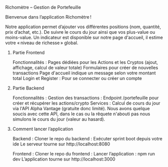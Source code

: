 Richomètre – Gestion de Portefeuille

Bienvenue dans l’application Richomètre !

Notre application permet d’ajouter vos différentes positions (nom, quantité, prix d’achat, etc.). De suivre le cours du jour ainsi que vos plus-value ou moins-value.
Un indicateur est disponible sur notre page d'accueil, il estime votre « niveau de richesse » global.

1. Partie Frontend

   Fonctionnalités :
        Pages dédiées pour les Actions et les Cryptos (ajout, affichage, calcul de valeur totale)
        Formulaires pour créer de nouvelles transactions
        Page d'accueil indique un message selon votre montant total
        Login et Register : Pour se connecter ou créer un compte


2. Partie Backend

    Fonctionnalités :
        Gestion des transactions : Endpoint /portefeuille pour créer et récupérer les actions/crypto
        Services : Calcul de cours du jour via l'API Alpha Vantage (gratuite donc limité). Nous avons quelque soucis avec cette API,
           dans le cas ou la rêquete n'abouti pas nous simulons le cours du jour (valeur au hasard).


4. Comment lancer l’application

    Backend :
        Cloner le repo du backend : 
        Exécuter sprint boot depuis votre ide
        Le serveur tourne sur http://localhost:8080

    Frontend :
        Cloner le repo du frontend :
        Lancer l’application : npm run dev
        L’application tourne sur http://localhost:3000
